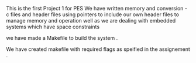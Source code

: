 This is the first Project 1 for PES 
We have written memory and conversion - c files and header files using pointers to include our own header files to manage memory and operation well as we are dealing with embedded systems which have space constraints

we have made a Makefile to build the system .

We have created makefile with required flags as speified in the assignement .


